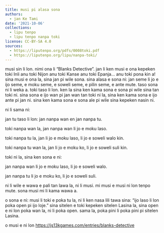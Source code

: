 ```yaml
---
title: musi pi alasa sona
authors:
  - jan Ke Tami
date: '2021-10-06'
collections:
  - lipu tenpo
  - lipu tenpo nanpa toki
license: CC-BY-SA 4.0
sources:
  - https://liputenpo.org/pdfs/0008toki.pdf
  - https://liputenpo.org/lipu/nanpa-toki/
---
```


musi sin li lon. nimi ona li “Blanks Detective”. jan li ken musi e ona kepeken toki Inli anu toki Nijon anu toki Kanse anu toki Epanja... anu toki pona kin a! sina musi e ona la, sina jan pi wile sona. sina alasa e sona ni: jan seme li jo e ijo seme, e moku seme, e soweli seme, e pilin seme, e ante mute. taso sona ni li weka a. toki taso li lon. ken la sina ken kama sona e sona pi wile sina tan toki ni. sina sona e ijo wan pi jan wan tan toki ni la, sina ken kama sona e ijo ante pi jan ni. sina ken kama sona e sona ale pi wile sina kepeken nasin ni.

ni li sama ni:

jan tu taso li lon: jan nanpa wan en jan nanpa tu.

toki nanpa wan la, jan nanpa wan li jo e moku laso.

toki nanpa tu la, jan li jo e moku laso, li jo e soweli walo kin.

toki nanpa tu wan la, jan li jo e moku ko, li jo e soweli suli kin.

toki ni la, sina ken sona e ni:

jan nanpa wan li jo e moku laso, li jo e soweli walo.

jan nanpa tu li jo e moku ko, li jo e soweli suli.

ni li wile e wawa e pali tan lawa la, ni li musi. mi musi e musi ni lon tenpo mute. sona musi mi li kama wawa a.

o sona e ni: musi li toki e poka tu la, ni li ken nasa lili tawa sina: “ijo laso li lon poka open pi ijo loje.” sina sitelen e toki kepeken sitelen Lasina la, sina open e ni lon poka wan la, ni li poka open. sama la, poka pini li poka pini pi sitelen Lasina.

o musi e ni lon https://js13kgames.com/entries/blanks-detective